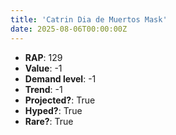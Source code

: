 ```yaml
---
title: 'Catrin Dia de Muertos Mask'
date: 2025-08-06T00:00:00Z
---
```

- **RAP**: 129
- **Value**: -1
- **Demand level**: -1
- **Trend**: -1
- **Projected?**: True
- **Hyped?**: True
- **Rare?**: True
